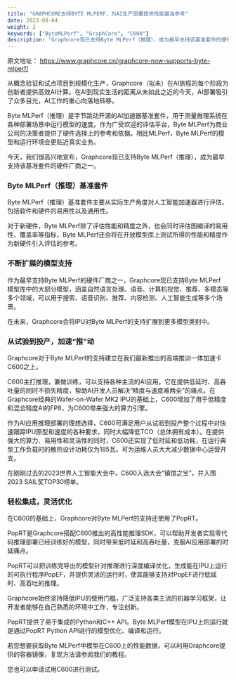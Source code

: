```yaml
---
title: "GRAPHCORE支持BYTE MLPERF，为AI生产部署提供性能基准参考"
date: 2023-08-04
weight: 2
keywords: ["ByteMLPerf", "GraphCore", "C600"]
description: "Graphcore现已支持Byte MLPerf（推理），成为最早支持该基准套件的硬件厂商之一"
---
```


原文地址： https://www.graphcore.cn/graphcore-now-supports-byte-mlperf/

从概念验证和试点项目到规模化生产，Graphcore（拟未）在AI旅程的每个阶段为创新者提供高效AI计算。在AI到现实生活的距离从未如此之近的今天，AI部署吸引了众多目光，AI工作的重心向落地转移。

Byte MLPerf（推理）是字节跳动开源的AI加速器基准套件，用于测量推理系统在各种部署场景中运行模型的速度。作为广受欢迎的评估平台，Byte MLPerf为商业公司的决策者提供了硬件选择上的参考和依据。相比MLPerf，Byte MLPerf的模型和运行环境会更贴近真实业务。

今天，我们很高兴地宣布，Graphcore现已支持Byte MLPerf（推理），成为最早支持该基准套件的硬件厂商之一。

### Byte MLPerf（推理）基准套件

Byte MLPerf（推理）基准套件主要从实际生产角度对人工智能加速器进行评估，包括软件和硬件的易用性以及通用性。

对于新硬件，Byte MLPerf除了评估性能和精度之外，也会同时评估图编译的易用性、覆盖率等指标，Byte MLPerf还会将在开放模型库上测试所得的性能和精度作为新硬件引入评估的参考。

### 不断扩展的模型支持
作为最早支持Byte MLPerf的硬件厂商之一，Graphcore现已支持Byte MLPerf 模型库中的大部分模型，涵盖自然语言处理、语音、计算机视觉、推荐、多模态等多个领域，可以用于搜索、语音识别、推荐、内容检测、人工智能生成等多个场景。

在未来，Graphcore会将IPU对Byte MLPerf的支持扩展到更多模型类别中。

### 从试验到投产，加速“推”动
Graphcore对于Byte MLPerf的支持建立在我们最新推出的高端推训一体加速卡C600之上。

C600主打推理，兼做训练，可以支持各种主流的AI应用。它在提供低延时、高吞吐量的同时不损失精度，帮助AI开发人员解决“精度与速度难两全”的痛点。在Graphcore经典的Wafer-on-Wafer MK2 IPU的基础上，C600增加了用于低精度和混合精度AI的FP8，为C600带来强大的算力引擎。

作为AI应用推理部署的理想选择，C600可满足用户从试验到投产整个过程中对快速跟踪IPU原型和速度的各种要求，同时大幅降低TCO（总体拥有成本）。在提供强大的算力、易用性和灵活性的同时，C600还实现了低时延和低功耗，在运行典型工作负载时的散热设计功耗仅为185瓦，可为运维人员大大减少数据中心运营开支。

在刚刚过去的2023世界人工智能大会中，C600入选大会“镇馆之宝”，并入围2023 SAIL奖TOP30榜单。

### 轻松集成，灵活优化

在C600的基础上，Graphcore对Byte MLPerf的支持还使用了PopRT。

PopRT是Graphcore搭配C600推出的高性能推理SDK，可以帮助开发者实现零代码推理部署已经训练好的模型，同时带来低时延和高吞吐量，克服AI应用部署的时延痛点。

PopRT可以把训练完导出的模型针对推理进行深度编译优化，生成能在IPU上运行的可执行程序PopEF，并提供灵活的运行时，使其能够支持对PopEF进行低延时、高吞吐的推理。

Graphcore始终坚持降低IPU的使用门槛，广泛支持各类主流的机器学习框架，让开发者能够在自己熟悉的环境中工作，专注创新。

PopRT提供了易于集成的Python和C++ API。Byte MLPerf模型在IPU上的运行就是通过PopRT Python API进行的模型优化、编译和运行。

若您想要获取Byte MLPerf中模型在C600上的性能数据，可以利用Graphcore提供的容器镜像，复现方法请参阅我们的教程。

您也可以申请试用C600进行测试。